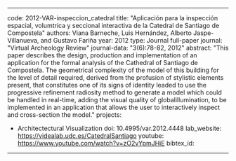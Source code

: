 ---

code: 2012-VAR-inspeccion_catedral
title: "Aplicación para la inspección espacial, volumtrica y seccional interactiva de la Catedral de Santiago de Compostela"
authors: Viana Barneche, Luis Hernández, Alberto Jaspe-Villanueva, and Gustavo Fariña
year: 2012
type: Journal full-paper
journal: "Virtual Archeology Review"
journal-data: "3(6):78-82, 2012"
abstract: "This paper describes the design, production and implementation of an application for the formal analysis of the Cathedral of Santiago de Compostela. The geometrical complexity of the model of this building for the level of detail required, derived from the profusion of stylistic elements present, that constitutes one of its signs of identity leaded to use the progressive refinement radiosity method to generate a model which could be handled in real-time, adding the visual quality of globalillumination, to be implemented in an application that allows the user to interactively inspect and cross-section the model."
projects: 
 - Architectectural Visualization
doi: 10.4995/var.2012.4448
lab_website: https://videalab.udc.es/CatedralSantiago
youtube: https://www.youtube.com/watch?v=zO2vYpmJHiE
bibtex_id: 

---